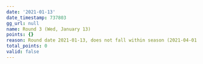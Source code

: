 ```yaml
---
date: '2021-01-13'
date_timestamp: 737803
gg_url: null
name: Round 3 (Wed, January 13)
points: {}
reason: Round date 2021-01-13, does not fall within season (2021-04-01 to 2021-12-30)
total_points: 0
valid: false
---
```

